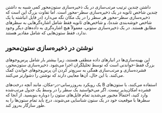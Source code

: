 داشتن چندین ترتیب مرتب‌سازی در یک ذخیره‌سازی ستون‌محور کمی شبیه به داشتن چندین شاخص ثانویه در یک ذخیره‌سازی سطر-محور است. اما تفاوت بزرگ این است که ذخیره‌سازی سطر-محور هر سطر را در یک مکان نگه می‌دارد (در فایل انباشته یا یک شاخص خوشه‌بندی شده)، و شاخص‌های ثانویه فقط شامل اشاره‌گرهایی به سطرهای مطابق هستند. در یک ذخیره‌سازی ستونی، معمولاً هیچ اشاره‌گری به داده‌های دیگر وجود ندارد، فقط ستون‌هایی که شامل مقادیر هستند.

## نوشتن در ذخیره‌سازی ستون‌محور

این بهینه‌سازی‌ها در انبارهای داده منطقی هستند، زیرا بیشتر بار شامل پرس‌وجوهای بزرگ فقط-خواندنی است که توسط تحلیلگران اجرا می‌شود. ذخیره‌سازی ستون‌محور، فشرده‌سازی و مرتب‌سازی همگی به سریع‌تر کردن آن پرس‌وجوهای خواندن کمک می‌کنند. با این حال، آن‌ها معایبی دارند که نوشتن را دشوارتر می‌کنند.

یک رویکرد به‌روزرسانی-در-مکان، مانند آنچه درخت‌های B استفاده می‌کنند، با ستون‌های فشرده امکان‌پذیر نیست. اگر می‌خواستید یک سطر را در وسط یک جدول مرتب‌شده وارد کنید، احتمالاً مجبور می‌شدید تمام فایل‌های ستون را دوباره بنویسید. از آنجا که سطرها با موقعیت خود در یک ستون شناسایی می‌شوند، درج باید تمام ستون‌ها را به طور سازگار به‌روز کند.